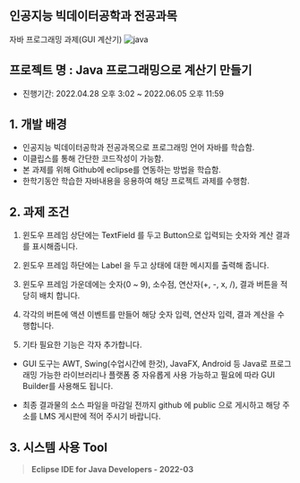 ## 인공지능 빅데이터공학과 전공과목
자바 프로그래밍 과제(GUI 계산기)
![java](https://user-images.githubusercontent.com/94820781/171592145-1fee4a95-5f40-4064-b446-919ccbea2432.png)

## 프로젝트 명 : Java 프로그래밍으로 계산기 만들기
- 진행기간: 2022.04.28 오후 3:02 ~ 2022.06.05 오후 11:59

## 1. 개발 배경
- 인공지능 빅데이터공학과 전공과목으로 프로그래밍 언어 자바를 학습함.
- 이클립스를 통해 간단한 코드작성이 가능함.
- 본 과제를 위해 Github에 eclipse를 연동하는 방법을 학습함.
- 한학기동안 학습한 자바내용을 응용하여 해당 프로젝트 과제를 수행함.

## 2. 과제 조건
1. 윈도우 프레임 상단에는 TextField 를 두고 Button으로 입력되는 숫자와 계산 결과를 표시해줍니다.

2. 윈도우 프레임 하단에는 Label 을 두고 상태에 대한 메시지를 출력해 줍니다.

3. 윈도우 프레임 가운데에는  숫자(0 ~ 9), 소수점, 연산자(+, -, x, /), 결과 버튼을 적당히 배치 합니다.

4. 각각의 버튼에 액션 이벤트를 만들어 해당 숫자 입력, 연산자 입력, 결과 계산을 수행합니다. 

5. 기타 필요한 기능은 각자 추가합니다.

* GUI 도구는 AWT, Swing(수업시간에 한것), JavaFX, Android 등 Java로 프로그래밍 가능한 라이브러리나 플랫폼 중 자유롭게 사용 가능하고 필요에 따라 GUI Builder를 사용해도 됩니다.

* 최종 결과물의 소스 파일을 마감일 전까지 github 에 public 으로 게시하고 해당 주소를 LMS 게시판에 적어 주시기 바랍니다.


## 3. 시스템 사용 Tool
> **Eclipse IDE for Java Developers - 2022-03**
